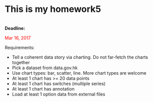<h1>This is my homework5</h1>
<br>
<div><b>Deadline:</b><p style="color:red"> Mar 16, 2017</p></div>
Requirements:
<ul>
<li>Tell a coherent data story via charting. Do not far-fetch the charts together</li>
<li>Pick a dataset from <a herf="https://data.gov.hk">data.gov.hk</a></li>
<li>Use chart types: bar, scatter, line. More chart types are welcome</li>
<li>At least 1 chart has >= 20 data points</li>
<li>At least 1 chart has switches (multiple series)</li>
<li>At least 1 chart has annotation</li>
<li>Load at least 1 option data from external files</li>
